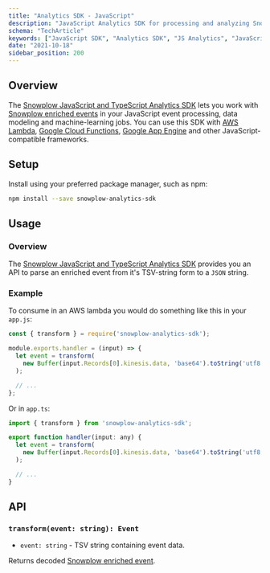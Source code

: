```yaml
---
title: "Analytics SDK - JavaScript"
description: "JavaScript Analytics SDK for processing and analyzing Snowplow behavioral event data in web applications."
schema: "TechArticle"
keywords: ["JavaScript SDK", "Analytics SDK", "JS Analytics", "JavaScript API", "Web SDK", "Client SDK"]
date: "2021-10-18"
sidebar_position: 200
---
```


## Overview

The [Snowplow JavaScript and TypeScript Analytics SDK](https://github.com/snowplow-incubator/snowplow-js-analytics-sdk) lets you work with [Snowplow enriched events](/docs/fundamentals/canonical-event/index.md) in your JavaScript event processing, data modeling and machine-learning jobs. You can use this SDK with [AWS Lambda](https://aws.amazon.com/lambda/), [Google Cloud Functions](https://cloud.google.com/functions/), [Google App Engine](https://cloud.google.com/appengine) and other JavaScript-compatible frameworks.

## Setup

Install using your preferred package manager, such as npm:

```bash
npm install --save snowplow-analytics-sdk
```

## Usage

### Overview

The [Snowplow JavaScript and TypeScript Analytics SDK](https://github.com/snowplow-incubator/snowplow-js-analytics-sdk) provides you an API to parse an enriched event from it's TSV-string form to a `JSON` string.

### Example

To consume in an AWS lambda you would do something like this in your `app.js`:

```javascript
const { transform } = require('snowplow-analytics-sdk');

module.exports.handler = (input) => {
  let event = transform(
    new Buffer(input.Records[0].kinesis.data, 'base64').toString('utf8'),
  );

  // ...
};
```

Or in `app.ts`:

```javascript
import { transform } from 'snowplow-analytics-sdk';

export function handler(input: any) {
  let event = transform(
    new Buffer(input.Records[0].kinesis.data, 'base64').toString('utf8'),
  );

  // ...
}
```

## API

### `transform(event: string): Event`

- `event: string` - TSV string containing event data.

Returns decoded [Snowplow enriched event](/docs/fundamentals/canonical-event/index.md).
